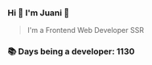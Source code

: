### Hi 👋 I&#39;m Juani 🦁

> I&#39;m a Frontend Web Developer SSR

### 📚 Days being a developer: 1130
